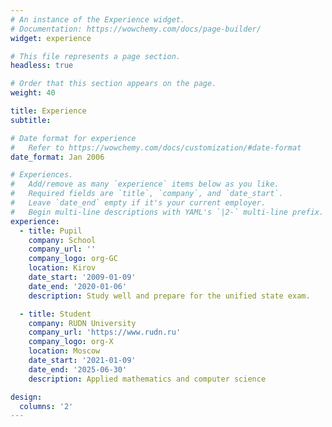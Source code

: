 ```yaml
---
# An instance of the Experience widget.
# Documentation: https://wowchemy.com/docs/page-builder/
widget: experience

# This file represents a page section.
headless: true

# Order that this section appears on the page.
weight: 40

title: Experience
subtitle:

# Date format for experience
#   Refer to https://wowchemy.com/docs/customization/#date-format
date_format: Jan 2006

# Experiences.
#   Add/remove as many `experience` items below as you like.
#   Required fields are `title`, `company`, and `date_start`.
#   Leave `date_end` empty if it's your current employer.
#   Begin multi-line descriptions with YAML's `|2-` multi-line prefix.
experience:
  - title: Pupil
    company: School
    company_url: ''
    company_logo: org-GC
    location: Kirov
    date_start: '2009-01-09'
    date_end: '2020-01-06'
    description: Study well and prepare for the unified state exam.

  - title: Student
    company: RUDN University
    company_url: 'https://www.rudn.ru'
    company_logo: org-X
    location: Moscow
    date_start: '2021-01-09'
    date_end: '2025-06-30'
    description: Applied mathematics and computer science

design:
  columns: '2'
---
```

